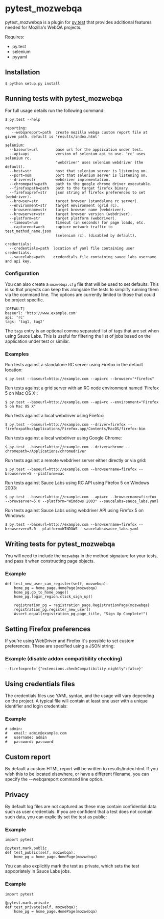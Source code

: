 pytest_mozwebqa
===============

pytest_mozwebqa is a plugin for [py.test](http://pytest.org/) that provides additional features needed for Mozilla's WebQA projects.

Requires:

  * py.test
  * selenium
  * pyyaml

Installation
------------

    $ python setup.py install

Running tests with pytest_mozwebqa
----------------------------------

For full usage details run the following command:

    $ py.test --help

    reporting:
       --webqareport=path  create mozilla webqa custom report file at given path. default is 'results/index.html'

    selenium:
      --baseurl=url        base url for the application under test.
      --api=api            version of selenium api to use. 'rc' uses selenium rc.
                           'webdriver' uses selenium webdriver (the default).
      --host=str           host that selenium server is listening on.
      --port=num           port that selenium server is listening on.
      --driver=str         webdriver implementation.
      --chromepath=path    path to the google chrome driver executable.
      --firefoxpath=path   path to the target firefox binary.
      --firefoxpref=str    json string of firefox preferences to set (webdriver).
      --browser=str        target browser (standalone rc server).
      --environment=str    target environment (grid rc).
      --browsername=str    target browser name (webdriver).
      --browserver=str     target browser version (webdriver).
      --platform=str       target platform (webdriver).
      --timeout=num        timeout (in seconds) for page loads, etc.
      --capturenetwork     capture network traffic to test_method_name.json
                           (selenium rc). (disabled by default).

    credentials:
      --credentials=path  location of yaml file containing user credentials.
      --saucelabs=path    credendials file containing sauce labs username and api key.

### Configuration

You can also create a `mozwebqa.cfg` file that will be used to set defaults.
This is so that projects can keep this alongside the tests to simplify running
them via the command line. The options are currently limited to those that could
be project specific.

    [DEFAULT]
    baseurl: 'http://www.example.com'
    api: 'rc'
    tags: 'tag1, tag2'

The `tags` entry is an optional comma separated list of tags that are set when
using Sauce Labs. This is useful for filtering the list of jobs based on the
application under test or similar.

### Examples

Run tests against a standalone RC server using Firefox in the default location:

    $ py.test --baseurl=http://example.com --api=rc --browser="*firefox"

Run tests against a grid server with an RC node environment named 'Firefox 5 on Mac OS X':

    $ py.test --baseurl=http://example.com --api=rc --environment="Firefox 5 on Mac OS X"

Run tests against a local webdriver using Firefox:

    $ py.test --baseurl=http://example.com --driver=firefox --firefoxpath=/Applications/Firefox.app/Contents/MacOS/firefox-bin

Run tests against a local webdriver using Google Chrome:

    $ py.test --baseurl=http://example.com --driver=chrome --chromepath=/Applications/chromedriver

Run tests against a remote webdriver server either directly or via grid:

    $ py.test --baseurl=http://example.com --browsername=firefox --browserver=5 --platform=mac

Run tests against Sauce Labs using RC API using Firefox 5 on Windows 2003:

    $ py.test --baseurl=http://example.com --api=rc --browsername=firefox --browserver=5.0 --platform="Windows 2003" --saucelabs=sauce_labs.yaml

Run tests against Sauce Labs using webdriver API using Firefox 5 on Windows:

    $ py.test --baseurl=http://example.com --browsername=firefox --browserver=5.0 --platform=WINDOWS --saucelabs=sauce_labs.yaml

Writing tests for pytest_mozwebqa
---------------------------------

You will need to include the `mozwebqa` in the method signature for your tests, and pass it when constructing page objects.

### Example

    def test_new_user_can_register(self, mozwebqa):
        home_pg = home_page.HomePage(mozwebqa)
        home_pg.go_to_home_page()
        home_pg.login_region.click_sign_up()

        registration_pg = registration_page.RegistrationPage(mozwebqa)
        registration_pg.register_new_user()
        Assert.equal(registration_pg.page_title, "Sign Up Complete!")

Setting Firefox preferences
---------------------------

If you're using WebDriver and Firefox it's possible to set custom preferences. These are specified using a JSON string:

### Example (disable addon compatibility checking)

    --firefoxpref='{"extensions.checkCompatibility.nightly":false}'

Using credentials files
-----------------------

The credentials files use YAML syntax, and the usage will vary depending on the project. A typical file will contain at least one user with a unique identifier and login credentials:

### Example

    # admin:
    #   email: admin@example.com
    #   username: admin
    #   password: password

Custom report
-------------

By default a custom HTML report will be written to results/index.html. If you wish this to be located elsewhere, or have a different filename, you can specify the --webqareport command line option.

Privacy
-------

By default log files are not captured as these may contain confidential data such as user credentials. If you are confident that a test does not contain such data, you can explicitly set the test as public:

### Example

    import pytest
    
    @pytest.mark.public
    def test_public(self, mozwebqa):
        home_pg = home_page.HomePage(mozwebqa)

You can also explicitly mark the test as private, which sets the test appopriately in Sauce Labs jobs.

### Example

    import pytest
    
    @pytest.mark.private
    def test_private(self, mozwebqa):
        home_pg = home_page.HomePage(mozwebqa)
